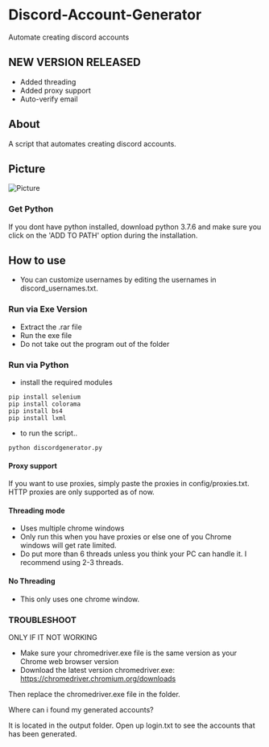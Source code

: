 # Discord-Account-Generator
Automate creating discord accounts

## NEW VERSION RELEASED
- Added threading
- Added proxy support
- Auto-verify email 

## About

A script that automates creating discord accounts.


## Picture
![Picture](https://i.ibb.co/yPpLGJD/Screenshot-15.png)

### Get Python
If you dont have python installed, download python 3.7.6
and make sure you click on the 'ADD TO PATH' option during
the installation.

## How to use

- You can customize usernames by editing the usernames in discord_usernames.txt.

### Run via Exe Version
- Extract the .rar file
- Run the exe file 
- Do not take out the program out of the folder

### Run via Python
- install the required modules
```
pip install selenium
pip install colorama
pip install bs4
pip install lxml
```

- to run the script..
```
python discordgenerator.py
```
#### Proxy support
If you want to use proxies, simply paste the proxies in config/proxies.txt. HTTP proxies are only supported as of now.

#### Threading mode 
- Uses multiple chrome windows
- Only run this when you have proxies or else one of you Chrome windows will get rate limited.
- Do put more than 6 threads unless you think your PC can handle it. I recommend using 2-3 threads.


#### No Threading
- This only uses one chrome window. 


### TROUBLESHOOT
ONLY IF IT NOT WORKING
- Make sure your chromedriver.exe file is the same version as your Chrome web browser version
- Download the latest version chromedriver.exe: https://chromedriver.chromium.org/downloads

Then replace the chromedriver.exe file in the folder.

Where can i found my generated accounts?

It is located in the output folder. Open up login.txt to see the accounts 
that has been generated.

